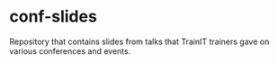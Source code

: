 # conf-slides

Repository that contains slides from talks that TrainIT trainers gave on various conferences and events.
